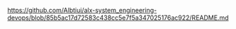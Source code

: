 https://github.com/Albtiui/alx-system_engineering-devops/blob/85b5ac17d72583c438cc5e7f5a347025176ac922/README.md
